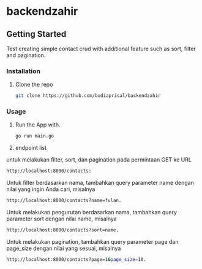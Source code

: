 # backendzahir


<!-- GETTING STARTED -->

## Getting Started

Test creating simple contact crud with additional feature such as sort, filter and pagination.

### Installation

1. Clone the repo

   ```sh
   git clone https://github.com/budiaprisal/backendzahir
   ```

   <!-- USAGE EXAMPLES -->

### Usage

1. Run the App with.

   ```sh
   go run main.go
   ```

2. endpoint list

untuk melakukan filter, sort, dan pagination pada permintaan GET ke URL
```sh
http://localhost:8000/contacts:
 ```
 
Untuk filter berdasarkan nama, tambahkan query parameter name dengan nilai yang ingin Anda cari, misalnya 
```sh
http://localhost:8000/contacts?name=fulan.
 ```
Untuk melakukan pengurutan berdasarkan nama, tambahkan query parameter sort dengan nilai name, misalnya 
 ```sh
http://localhost:8000/contacts?sort=name.
 ```

Untuk melakukan pagination, tambahkan query parameter page dan page_size dengan nilai yang sesuai, misalnya 
 ```sh
http://localhost:8000/contacts?page=1&page_size=10.
 ```
